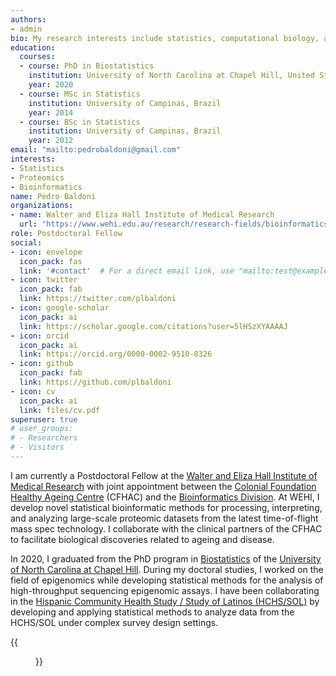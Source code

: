 ```yaml
---
authors:
- admin
bio: My research interests include statistics, computational biology, and genomics.
education:
  courses:
  - course: PhD in Biostatistics
    institution: University of North Carolina at Chapel Hill, United States
    year: 2020
  - course: MSc in Statistics
    institution: University of Campinas, Brazil
    year: 2014
  - course: BSc in Statistics
    institution: University of Campinas, Brazil
    year: 2012
email: "mailto:pedrobaldoni@gmail.com"
interests:
- Statistics
- Proteomics
- Bioinformatics
name: Pedro Baldoni
organizations:
- name: Walter and Eliza Hall Institute of Medical Research
  url: "https://www.wehi.edu.au/research/research-fields/bioinformatics"
role: Postdoctoral Fellow
social:
- icon: envelope
  icon_pack: fas
  link: '#contact'  # For a direct email link, use "mailto:test@example.org".
- icon: twitter
  icon_pack: fab
  link: https://twitter.com/plbaldoni
- icon: google-scholar
  icon_pack: ai
  link: https://scholar.google.com/citations?user=5lHSzXYAAAAJ
- icon: orcid
  icon_pack: ai
  link: https://orcid.org/0000-0002-9510-8326
- icon: github
  icon_pack: fab
  link: https://github.com/plbaldoni
- icon: cv
  icon_pack: ai
  link: files/cv.pdf
superuser: true
# user_groups:
# - Researchers
# - Visitors
---
```


I am currently a Postdoctoral Fellow at the [Walter and Eliza Hall Institute of Medical Research](https://www.wehi.edu.au/) with joint appointment between the [Colonial Foundation Healthy Ageing Centre](http://colonialfoundation.org.au/) (CFHAC) and the [Bioinformatics Division](https://www.wehi.edu.au/about-structure/scientific-divisions/bioinformatics). At WEHI, I develop novel statistical bioinformatic methods for processing, interpreting, and analyzing large-scale proteomic datasets from the latest time-of-flight mass spec technology. I collaborate with the clinical partners of the CFHAC to facilitate biological discoveries related to ageing and disease.

In 2020, I graduated from the PhD program in [Biostatistics](https://sph.unc.edu/bios/biostatistics/) of the [University of North Carolina at Chapel Hill](https://www.unc.edu/). During my doctoral studies, I worked on the field of epigenomics while developing statistical methods for the analysis of high-throughput sequencing epigenomic assays. I have been collaborating in the [Hispanic Community Health Study / Study of Latinos (HCHS/SOL)](https://sites.cscc.unc.edu/hchs/) by developing and applying statistical methods to analyze data from the HCHS/SOL under complex survey design settings.

{{<figure src="http://ghchart.rshah.org/4B9CD3/plbaldoni" alt="plbaldoni's Github chart" >}}
